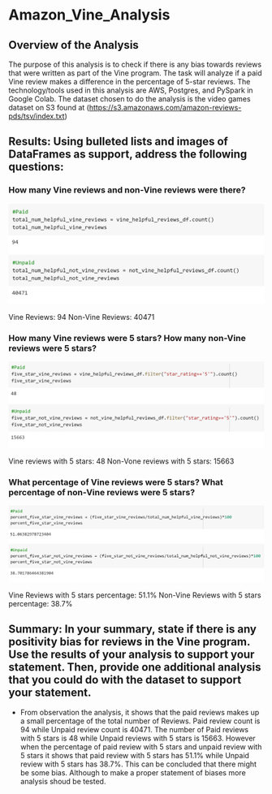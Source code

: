 # Amazon_Vine_Analysis

## Overview of the Analysis

The purpose of this analysis is to check if there is any bias towards reviews that were written as part of the Vine program. The task will analyze if a paid Vine review makes a difference in the percentage of 5-star reviews. The technology/tools used in this analysis are AWS, Postgres, and PySpark in Google Colab. The dataset chosen to do the analysis is the video games dataset on S3 found at (https://s3.amazonaws.com/amazon-reviews-pds/tsv/index.txt) 

## Results: Using bulleted lists and images of DataFrames as support, address the following questions:
### How many Vine reviews and non-Vine reviews were there?
![Vine and non-vine](https://github.com/Monsaiaung/Amazon_Vine_Analysis/blob/c930913df1e837537f66f47c4555baf7611becb7/Resources/1.png)

Vine Reviews: 94
Non-Vine Reviews: 40471

### How many Vine reviews were 5 stars? How many non-Vine reviews were 5 stars?
![5 stars](https://github.com/Monsaiaung/Amazon_Vine_Analysis/blob/c930913df1e837537f66f47c4555baf7611becb7/Resources/five%20stars.png)

Vine reviews with 5 stars: 48
Non-Vone reviews with 5 stars: 15663

### What percentage of Vine reviews were 5 stars? What percentage of non-Vine reviews were 5 stars?
![percentage](https://github.com/Monsaiaung/Amazon_Vine_Analysis/blob/c930913df1e837537f66f47c4555baf7611becb7/Resources/percent.png)

Vine Reviews with 5 stars percentage: 51.1%
Non-Vine Reviews with 5 stars percentage: 38.7%

## Summary: In your summary, state if there is any positivity bias for reviews in the Vine program. Use the results of your analysis to support your statement. Then, provide one additional analysis that you could do with the dataset to support your statement.

- From observation the analysis, it shows that the paid reviews makes up a small percentage of the total number of Reviews. Paid review count is 94 while Unpaid review count is 40471. The number of Paid reviews with 5 stars is 48 while Unpaid reviews with 5 stars is 15663. However when the percentage of paid review with 5 stars and unpaid review with 5 stars it shows that paid review with 5 stars has 51.1% while Unpaid review with 5 stars has 38.7%. This can be concluded that there might be some bias. Although to make a proper statement of biases more analysis shoud be tested. 
